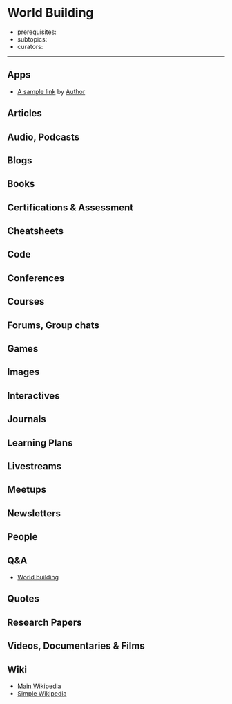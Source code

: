 # World Building

- prerequisites:
- subtopics:
- curators:

------

## Apps

- [A sample link](https://example/) by [Author](#people)

## Articles

## Audio, Podcasts

## Blogs

## Books

## Certifications & Assessment

## Cheatsheets

## Code

## Conferences

## Courses

## Forums, Group chats

## Games

## Images

## Interactives

## Journals

## Learning Plans

## Livestreams

## Meetups

## Newsletters

## People

## Q&A

- [World building](http://worldbuilding.stackexchange.com)

## Quotes

## Research Papers

## Videos, Documentaries & Films

## Wiki

- [Main Wikipedia](https://en.wikipedia.org/wiki/Worldbuilding)
- [Simple Wikipedia]()

